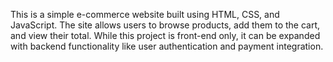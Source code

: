This is a simple e-commerce website built using HTML, CSS, and JavaScript. The site allows users to browse products, add them to the cart, and view their total. While this project is front-end only, it can be expanded with backend functionality like user authentication and payment integration.
